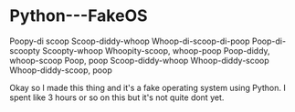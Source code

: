 # Python---FakeOS
Poopy-di scoop Scoop-diddy-whoop Whoop-di-scoop-di-poop Poop-di-scoopty Scoopty-whoop Whoopity-scoop, whoop-poop Poop-diddy, whoop-scoop Poop, poop Scoop-diddy-whoop Whoop-diddy-scoop Whoop-diddy-scoop, poop

Okay so I made this thing and it's a fake operating system using Python. I spent like 3 hours or so on this but it's not quite dont yet.
